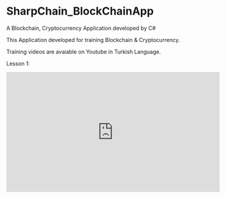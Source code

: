 # SharpChain_BlockChainApp
A Blockchain, Cryptocurrency Application developed by C#


This Application developed for training Blockchain & Cryptocurrency.

Training videos are avaiable on Youtube in Turkish Language. 


Lesson 1: 
<iframe width="560" height="315" src="https://www.youtube.com/embed/7-y18bnTb0A" title="YouTube video player" frameborder="0" allow="accelerometer; autoplay; clipboard-write; encrypted-media; gyroscope; picture-in-picture" allowfullscreen></iframe>
